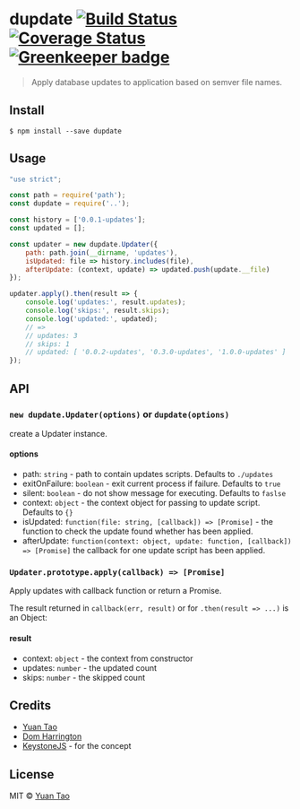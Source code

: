 # dupdate [![Build Status](https://travis-ci.org/taoyuan/dupdate.svg?branch=master)](https://travis-ci.org/taoyuan/dupdate) [![Coverage Status](https://coveralls.io/repos/github/taoyuan/dupdate/badge.svg?branch=master)](https://coveralls.io/github/taoyuan/dupdate?branch=master) [![Greenkeeper badge](https://badges.greenkeeper.io/taoyuan/dupdate.svg)](https://greenkeeper.io/)

> Apply database updates to application based on semver file names.


## Install

```
$ npm install --save dupdate
```

## Usage

```js
"use strict";

const path = require('path');
const dupdate = require('..');

const history = ['0.0.1-updates'];
const updated = [];

const updater = new dupdate.Updater({
	path: path.join(__dirname, 'updates'),
	isUpdated: file => history.includes(file),
	afterUpdate: (context, update) => updated.push(update.__file)
});

updater.apply().then(result => {
	console.log('updates:', result.updates);
	console.log('skips:', result.skips);
	console.log('updated:', updated);
	// =>
	// updates: 3
	// skips: 1
	// updated: [ '0.0.2-updates', '0.3.0-updates', '1.0.0-updates' ]
});
```

## API

### `new dupdate.Updater(options)` or `dupdate(options)`

create a Updater instance. 

#### options

* path: `string` - path to contain updates scripts. Defaults to `./updates`
* exitOnFailure: `boolean` - exit current process if failure. Defaults to `true`
* silent: `boolean` - do not show message for executing. Defaults to `faslse`
* context: `object` - the context object for passing to update script. Defaults to `{}`
* isUpdated: `function(file: string, [callback]) => [Promise]` - the function to check the update found whether has been applied.
* afterUpdate: `function(context: object, update: function, [callback]) => [Promise]` the callback for one update script has been applied.

### `Updater.prototype.apply(callback) => [Promise]`

Apply updates with callback function or return a Promise.
 
The result returned in `callback(err, result)` or for `.then(result => ...)` is an Object:

#### result
* context: `object` - the context from constructor
* updates: `number` - the updated count
* skips: `number` - the skipped count

## Credits

* [Yuan Tao](https://github.com/taoyuan)
* [Dom Harrington](https://github.com/domharrington/)
* [KeystoneJS](http://keystonejs.com/docs/getting-started/#runningyourapp-writingupdates) - for the concept

## License

MIT © [Yuan Tao](https://github.com/taoyuan)
